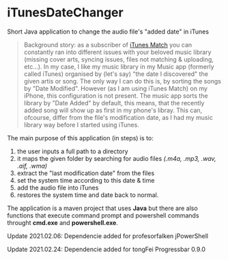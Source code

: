 # iTunesDateChanger
Short Java application to change the audio file's "added date" in iTunes

> Background story: as a subscriber of [iTunes Match](https://support.apple.com/en-us/HT204146) you can constantly ran into different issues with your beloved music library (missing cover arts, syncing issues, files not matching & uploading, etc...). In my case, I like my music library in my Music app (formerly called iTunes) organised by (let's say) "the date I discovered" the given artis or song. The only way I can do this is, by sorting the songs by "Date Modified". However (as I am using iTunes Match) on my iPhone, this configuration is not present. The music app sorts the library by "Date Added" by default, this means, that the recently added song will show up as first in my phone's libray. This can, ofcourse, differ from the file's modification date, as I had my music library way before I started using iTunes. 

The main purpose of this application (in steps) is to:
 1. the user inputs a full path to a directory
 2. it maps the given folder by searching for audio files _(.m4a, .mp3, .wav, .aif, .wma)_
 3. extract the "last modification date" from the files
 4. set the system time according to this date & time
 5. add the audio file into iTunes
 6. restores the system time and date back to normal.

The application is a maven project that uses **Java** but there are also functions that execute command prompt and powershell commands throught **cmd.exe** and **powershell.exe**.

Update 2021.02.06: Dependencie added for profesorfalken jPowerShell  

Update 2021.02.24: Dependencie added for tongFei Progressbar 0.9.0
